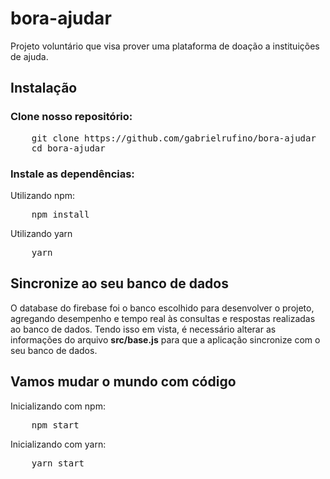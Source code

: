 # bora-ajudar

Projeto voluntário que visa prover uma plataforma de doação a instituições de ajuda.

## Instalação

### Clone nosso repositório:

<pre>
	git clone https://github.com/gabrielrufino/bora-ajudar
	cd bora-ajudar
</pre>

### Instale as dependências:

Utilizando npm:
<pre>
	npm install
</pre>

Utilizando yarn
<pre>
	yarn
</pre>

## Sincronize ao seu banco de dados

O database do firebase foi o banco escolhido para desenvolver o projeto, agregando desempenho e tempo real às consultas e respostas realizadas ao banco de dados. Tendo isso em vista, é necessário alterar as informações do arquivo <strong>src/base.js</strong> para que a aplicação sincronize com o seu banco de dados. 

## Vamos mudar o mundo com código

Inicializando com npm:
<pre>
	npm start
</pre>

Inicializando com yarn:
<pre>
	yarn start
</pre>
